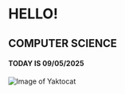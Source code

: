 # HELLO!
## COMPUTER SCIENCE
#### TODAY IS 09/05/2025
![Image of Yaktocat](https://octodex.github.com/images/yaktocat.png)
